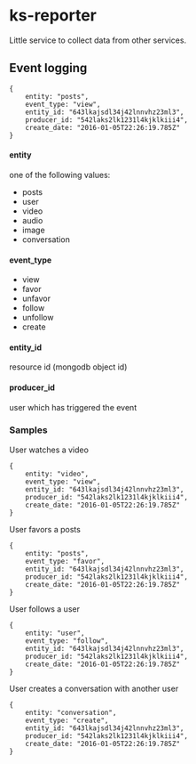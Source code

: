 # ks-reporter

Little service to collect data from other services.



## Event logging
```
{
	entity: "posts",
	event_type: "view",
	entity_id: "643lkajsdl34j42lnnvhz23ml3",
	producer_id: "542laks2lk1231l4kjklkiii4",
	create_date: "2016-01-05T22:26:19.785Z"
}
```
#### entity
one of the following values:

* posts
* user
* video
* audio
* image
* conversation

#### event_type

* view
* favor
* unfavor
* follow
* unfollow
* create

#### entity_id
resource id (mongodb object id)

#### producer_id

user which has triggered the event

### Samples

User watches a video

```
{
	entity: "video",
	event_type: "view",
	entity_id: "643lkajsdl34j42lnnvhz23ml3",
	producer_id: "542laks2lk1231l4kjklkiii4",
	create_date: "2016-01-05T22:26:19.785Z"
}
```

User favors a posts

```
{
	entity: "posts",
	event_type: "favor",
	entity_id: "643lkajsdl34j42lnnvhz23ml3",
	producer_id: "542laks2lk1231l4kjklkiii4",
	create_date: "2016-01-05T22:26:19.785Z"
}
```

User follows a user

```
{
	entity: "user",
	event_type: "follow",
	entity_id: "643lkajsdl34j42lnnvhz23ml3",
	producer_id: "542laks2lk1231l4kjklkiii4",
	create_date: "2016-01-05T22:26:19.785Z"
}
```

User creates a conversation with another user

```
{
	entity: "conversation",
	event_type: "create",
	entity_id: "643lkajsdl34j42lnnvhz23ml3",
	producer_id: "542laks2lk1231l4kjklkiii4",
	create_date: "2016-01-05T22:26:19.785Z"
}
```
